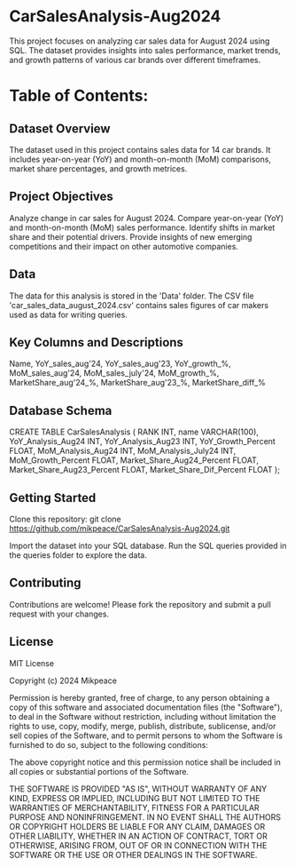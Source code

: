# CarSalesAnalysis-Aug2024

This project focuses on analyzing car sales data for August 2024 using SQL. The dataset provides insights into sales performance, market trends, and growth patterns of various car brands
over different timeframes.

# Table of Contents:

## Dataset Overview
  The dataset used in this project contains sales data for 14 car brands. It includes year-on-year (YoY) and month-on-month (MoM) comparisons, market share percentages, and growth metrices.

## Project Objectives
  Analyze change in car sales for August 2024.
  Compare year-on-year (YoY) and month-on-month (MoM) sales performance.
  Identify shifts in market share and their potential drivers.
  Provide insights of new emerging competitions and their impact on other automotive companies.

## Data 
  The data for this analysis is stored in the 'Data' folder. The CSV file 'car_sales_data_august_2024.csv' 
  contains sales figures of car makers used as data for writing queries.
## Key Columns and Descriptions
  Name,
  YoY_sales_aug'24,
  YoY_sales_aug'23,
  YoY_growth_%,
  MoM_sales_aug'24,
  MoM_sales_july'24,
  MoM_growth_%,
  MarketShare_aug'24_%,
  MarketShare_aug'23_%,
  MarketShare_diff_%
  

## Database Schema
  CREATE TABLE CarSalesAnalysis (
    RANK INT,
    name VARCHAR(100),
    YoY_Analysis_Aug24 INT,
    YoY_Analysis_Aug23 INT,
    YoY_Growth_Percent FLOAT,
    MoM_Analysis_Aug24 INT,
    MoM_Analysis_July24 INT,
    MoM_Growth_Percent FLOAT,
    Market_Share_Aug24_Percent FLOAT,
    Market_Share_Aug23_Percent FLOAT,
    Market_Share_Dif_Percent FLOAT
  );


## Getting Started
  Clone this repository:
  git clone https://github.com/mikpeace/CarSalesAnalysis-Aug2024.git

  Import the dataset into your SQL database.
  Run the SQL queries provided in the queries folder to explore the data.
  
## Contributing
  Contributions are welcome! Please fork the repository and submit a pull request with your changes.

## License
  MIT License

Copyright (c) 2024 Mikpeace

Permission is hereby granted, free of charge, to any person obtaining a copy
of this software and associated documentation files (the "Software"), to deal
in the Software without restriction, including without limitation the rights
to use, copy, modify, merge, publish, distribute, sublicense, and/or sell
copies of the Software, and to permit persons to whom the Software is
furnished to do so, subject to the following conditions:

The above copyright notice and this permission notice shall be included in all
copies or substantial portions of the Software.

THE SOFTWARE IS PROVIDED "AS IS", WITHOUT WARRANTY OF ANY KIND, EXPRESS OR
IMPLIED, INCLUDING BUT NOT LIMITED TO THE WARRANTIES OF MERCHANTABILITY,
FITNESS FOR A PARTICULAR PURPOSE AND NONINFRINGEMENT. IN NO EVENT SHALL THE
AUTHORS OR COPYRIGHT HOLDERS BE LIABLE FOR ANY CLAIM, DAMAGES OR OTHER
LIABILITY, WHETHER IN AN ACTION OF CONTRACT, TORT OR OTHERWISE, ARISING FROM,
OUT OF OR IN CONNECTION WITH THE SOFTWARE OR THE USE OR OTHER DEALINGS IN THE
SOFTWARE.

